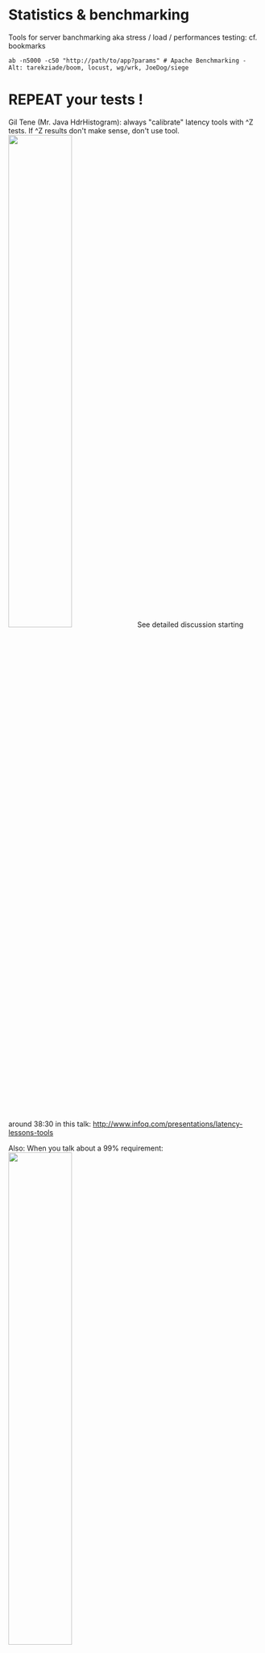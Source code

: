 Statistics & benchmarking
=========================

Tools for server banchmarking aka stress / load / performances testing: cf. bookmarks

    ab -n5000 -c50 "http://path/to/app?params" # Apache Benchmarking - Alt: tarekziade/boom, locust, wg/wrk, JoeDog/siege

# REPEAT your tests !

Gil Tene (Mr. Java HdrHistogram): always "calibrate" latency tools with ^Z tests. If ^Z results don't make sense, don't use tool.
<img src="http://www.infoq.com/resource/presentations/latency-lessons-tools/en/slides/sl29.jpg" style="width:50%"/>
See detailed discussion starting around 38:30 in this talk: http://www.infoq.com/presentations/latency-lessons-tools

Also: When you talk about a 99% requirement:
<img src="http://www.infoq.com/resource/presentations/latency-lessons-tools/en/slides/sl24.jpg" style="width:50%"/>

# Valuable metrics [2]
* Use the geometric mean instead of arithmetic mean for normalized numbers [1]. "Normalized Number" : ratio of a benchmark test results / another 'reference' machine results.
Geometric mean ({a1, a2, ..., an}) = sqrt[1/n](a1 * a2 * ... * an)

* Standard deviation : To compute it on-the-fly, see 'stats' command.

* Median : The median is a fairly robust estimator of the expectation value with respect to outliers (assuming they are comparatively rare).

* Median absolute deviation : The median absolute deviation is a measure of statistical dispersion. Moreover, the MAD is a robust statistic, being more resilient to outliers in a data set than the standard deviation. In the standard deviation, the distances from the mean are squared, so large deviations are weighted more heavily, and thus outliers can heavily influence it. In the MAD, the deviations of a small number of outliers are irrelevant. [wiki]

* (exponantial) Moving average : http://en.wikipedia.org/wiki/Moving_average

* Remove outliers : all timings that deviate from the median by more than X times the MAD

* Finally:
** Expectation value : mean of the truncated distribution
** Measure of variability : MAD of the truncated distribution
** Uncertainty on the expectation value : sigma = MAD / sqrt(N) where N is the number of remaining measurements). To get a %relative error -> sigma / mean

* MAD = Median absolute deviation, !! NOT to be confused with the "Mean absolute difference"
For space-effecient sketch / streaming algorithm to compute quantiles, cf. Algo_Notes.md
For other measure of dispersion: https://en.wikipedia.org/wiki/Statistical_dispersion#Measures_of_statistical_dispersion

Spearman’s rank correlation coefficient: a number between 1 and -1 indicating if two lists of items are ordered the same, in reverse, or not in the same order at all

HdrHistogram: a better latency capture method

[Statistics for Engineers : Applying statistical techniques to operations data](http://queue.acm.org/detail.cfm?id=2903468) : include the name of a useful "barcode" graph : the rug plot

RESSOURCES:
[1] : HOW TO NOT TO LIE WITH STATISTICS: THE CORRECT WAY TO SUMMARIZE BENCHMARK RESULTS (PHILIP J. FLEMING and JOHN J. WALLACE)
[2] : http://blogs.perl.org/users/steffen_mueller/2010/09/your-benchmarks-suck.html
